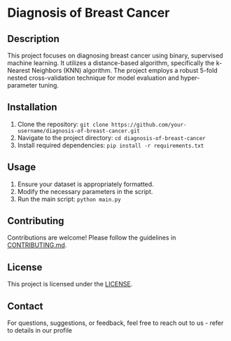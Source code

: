 # Diagnosis of Breast Cancer


## Description

This project focuses on diagnosing breast cancer using binary, supervised machine learning. It utilizes a distance-based algorithm, specifically the k-Nearest Neighbors (KNN) algorithm. The project employs a robust 5-fold nested cross-validation technique for model evaluation and hyper-parameter tuning.

## Installation

1. Clone the repository: `git clone https://github.com/your-username/diagnosis-of-breast-cancer.git`
2. Navigate to the project directory: `cd diagnosis-of-breast-cancer`
3. Install required dependencies: `pip install -r requirements.txt`

## Usage

1. Ensure your dataset is appropriately formatted.
2. Modify the necessary parameters in the script.
3. Run the main script: `python main.py`

## Contributing

Contributions are welcome! Please follow the guidelines in [CONTRIBUTING.md]([CONTRIBUTING.md](https://github.com/github/docs/blob/main/CONTRIBUTING.md)).

## License

This project is licensed under the [LICENSE]([LICENSE](https://github.com/apache/.github/blob/main/LICENSE)).

## Contact

For questions, suggestions, or feedback, feel free to reach out to us - refer to details in our profile

